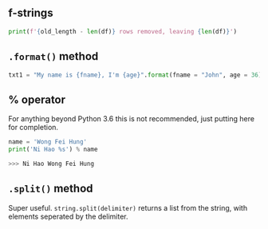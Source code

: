
## f-strings
```python
print(f'{old_length - len(df)} rows removed, leaving {len(df)}')
```

## `.format()` method
```python
txt1 = "My name is {fname}, I'm {age}".format(fname = "John", age = 36)
```

## % operator
For anything beyond Python 3.6 this is not recommended, just putting here for completion.

```python
name = 'Wong Fei Hung'
print('Ni Hao %s') % name

>>> Ni Hao Wong Fei Hung
```

## `.split()` method
Super useful.  `string.split(delimiter)` returns a list from the string, with elements seperated by the delimiter.